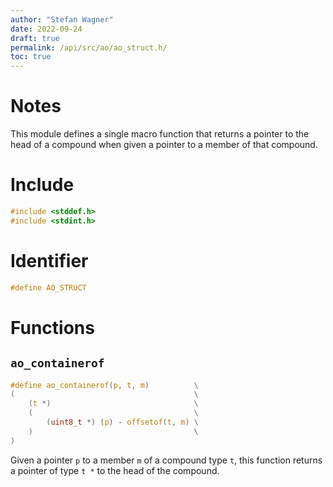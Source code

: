 ```yaml
---
author: "Stefan Wagner"
date: 2022-09-24
draft: true
permalink: /api/src/ao/ao_struct.h/
toc: true
---
```


# Notes

This module defines a single macro function that returns a pointer to the head of a compound when given a pointer to a member of that compound.

# Include

```c
#include <stddef.h>
#include <stdint.h>
```

# Identifier

```c
#define AO_STRUCT
```

# Functions

## `ao_containerof`

```c
#define ao_containerof(p, t, m)          \
(                                        \
    (t *)                                \
    (                                    \
        (uint8_t *) (p) - offsetof(t, m) \
    )                                    \
)
```

Given a pointer `p` to a member `m` of a compound type `t`, this function returns a pointer of type `t *` to the head of the compound.
